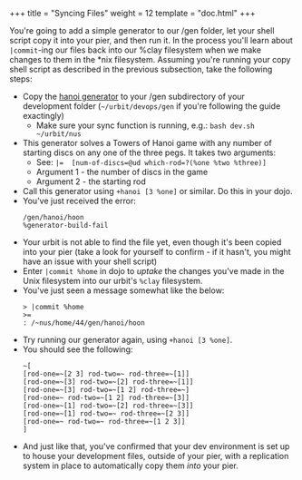 +++
title = "Syncing Files"
weight = 12
template = "doc.html"
+++

You're going to add a simple generator to our /gen folder, let your shell script copy it into your pier, and then run it. In the process you'll learn about `|commit`-ing our files back into our %clay filesystem when we make changes to them in the *nix filesystem. Assuming you're running your copy shell script as described in the previous subsection, take the following steps:
   * Copy the [hanoi generator](https://github.com/rabsef-bicrym/tudumvc/blob/main/supplemental/hanoi.hoon) to your /gen subdirectory of your development folder (`~/urbit/devops/gen` if you're following the guide exactingly)
     * Make sure your sync function is running, e.g.: `bash dev.sh ~/urbit/nus`
   * This generator solves a Towers of Hanoi game with any number of starting discs on any one of the three pegs. It takes two arguments:
      * See: `|=  [num-of-discs=@ud which-rod=?(%one %two %three)]`
      * Argument 1 - the number of discs in the game
      * Argument 2 - the starting rod
   * Call this generator using `+hanoi [3 %one]` or similar. Do this in your dojo.
   * You've just received the error:
      ```
      /gen/hanoi/hoon
      %generator-build-fail
      ```
   * Your urbit is not able to find the file yet, even though it's been copied into your pier (take a look for yourself to confirm - if it hasn't, you might have an issue with your shell script)
   * Enter `|commit %home` in dojo to _uptake_ the changes you've made in the Unix filesystem into our urbit's `%clay` filesystem.
   * You've just seen a message somewhat like the below:
      ```
      > |commit %home
      >=
      : /~nus/home/44/gen/hanoi/hoon
      ```
   * Try running our generator again, using `+hanoi [3 %one]`.
   * You should see the following:
      ```
     ~[
     [rod-one=~[2 3] rod-two=~ rod-three=~[1]]
     [rod-one=~[3] rod-two=~[2] rod-three=~[1]]
     [rod-one=~[3] rod-two=~[1 2] rod-three=~]
     [rod-one=~ rod-two=~[1 2] rod-three=~[3]]
     [rod-one=~[1] rod-two=~[2] rod-three=~[3]]
     [rod-one=~[1] rod-two=~ rod-three=~[2 3]]
     [rod-one=~ rod-two=~ rod-three=~[1 2 3]]
     ]
     ```
   * And just like that, you've confirmed that your dev environment is set up to house your development files, outside of your pier, with a replication system in place to automatically copy them _into_ your pier.